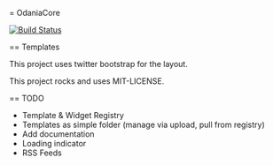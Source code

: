 = OdaniaCore

[![Build Status](https://travis-ci.org/Odania-IT/odania-core.png?branch=master)](https://travis-ci.org/Odania-IT/odania-core)

== Templates

This project uses twitter bootstrap for the layout.

This project rocks and uses MIT-LICENSE.


== TODO

- Template & Widget Registry
- Templates as simple folder (manage via upload, pull from registry)
- Add documentation
- Loading indicator
- RSS Feeds
